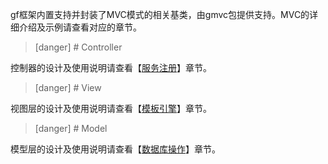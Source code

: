 gf框架内置支持并封装了MVC模式的相关基类，由gmvc包提供支持。MVC的详细介绍及示例请查看对应的章节。

>[danger] # Controller	

控制器的设计及使用说明请查看【[服务注册](服务注册.md)】章节。

>[danger] # View

视图层的设计及使用说明请查看【[模板引擎](模板引擎.md)】章节。

>[danger] # Model	

模型层的设计及使用说明请查看【[数据库操作](数据库操作.md)】章节。